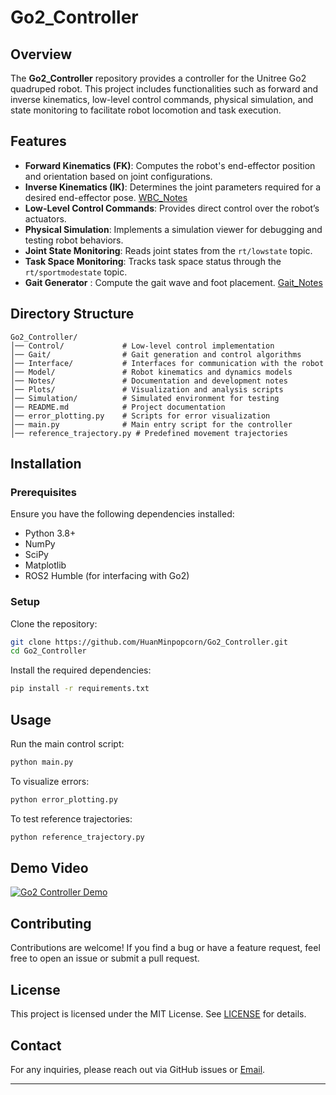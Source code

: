 # Go2_Controller

## Overview
The **Go2_Controller** repository provides a controller for the Unitree Go2 quadruped robot. This project includes functionalities such as forward and inverse kinematics, low-level control commands, physical simulation, and state monitoring to facilitate robot locomotion and task execution.


## Features
- **Forward Kinematics (FK)**: Computes the robot's end-effector position and orientation based on joint configurations.
- **Inverse Kinematics (IK)**: Determines the joint parameters required for a desired end-effector pose. [WBC_Notes](Notes/WBC_calc.md)
- **Low-Level Control Commands**: Provides direct control over the robot’s actuators.
- **Physical Simulation**: Implements a simulation viewer for debugging and testing robot behaviors.
- **Joint State Monitoring**: Reads joint states from the `rt/lowstate` topic.
- **Task Space Monitoring**: Tracks task space status through the `rt/sportmodestate` topic.
- **Gait Generator** : Compute the gait wave and foot placement. [Gait_Notes](Notes/gait_calc.md)

## Directory Structure
```
Go2_Controller/
│── Control/             # Low-level control implementation
│── Gait/                # Gait generation and control algorithms
│── Interface/           # Interfaces for communication with the robot
│── Model/               # Robot kinematics and dynamics models
│── Notes/               # Documentation and development notes
│── Plots/               # Visualization and analysis scripts
│── Simulation/          # Simulated environment for testing
│── README.md            # Project documentation
│── error_plotting.py    # Scripts for error visualization
│── main.py              # Main entry script for the controller
│── reference_trajectory.py # Predefined movement trajectories
```

## Installation
### Prerequisites
Ensure you have the following dependencies installed:
- Python 3.8+
- NumPy
- SciPy
- Matplotlib
- ROS2 Humble (for interfacing with Go2)

### Setup
Clone the repository:
```bash
git clone https://github.com/HuanMinpopcorn/Go2_Controller.git
cd Go2_Controller
```
Install the required dependencies:
```bash
pip install -r requirements.txt
```

## Usage
Run the main control script:
```bash
python main.py
```
To visualize errors:
```bash
python error_plotting.py
```
To test reference trajectories:
```bash
python reference_trajectory.py
```
## Demo Video 

[![Go2 Controller Demo](https://img.youtube.com/vi/1gU5A_v00dM/0.jpg)](https://youtu.be/1gU5A_v00dM)





## Contributing
Contributions are welcome! If you find a bug or have a feature request, feel free to open an issue or submit a pull request.

## License
This project is licensed under the MIT License. See [LICENSE](LICENSE) for details.

## Contact
For any inquiries, please reach out via GitHub issues or [Email](minhuanjane@gmail.com).

---

